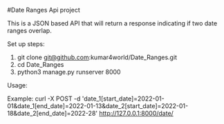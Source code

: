 #Date Ranges Api project

This is a JSON based API that will return a response indicating if two date ranges overlap.

Set up steps:

1) git clone git@github.com:kumar4world/Date_Ranges.git
2) cd Date_Ranges
3) python3 manage.py runserver 8000


Usage:

Example: curl -X POST -d 'date_1[start_date]=2022-01-01&date_1[end_date]=2022-01-13&date_2[start_date]=2022-01-18&date_2[end_date]=2022-28' http://127.0.0.1:8000/date/

